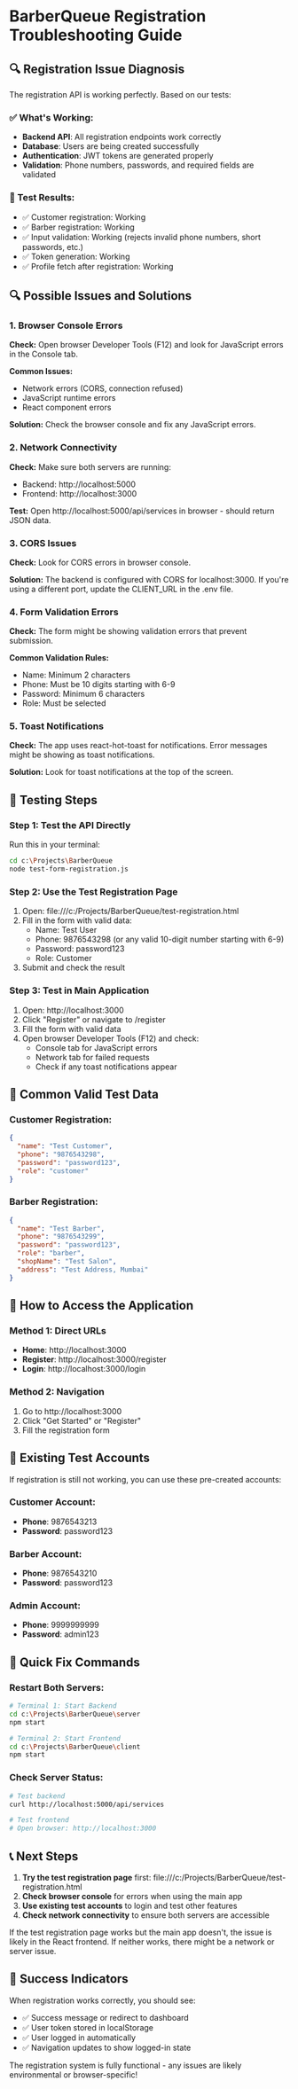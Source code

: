 # BarberQueue Registration Troubleshooting Guide

## 🔍 Registration Issue Diagnosis

The registration API is working perfectly. Based on our tests:

### ✅ What's Working:
- **Backend API**: All registration endpoints work correctly
- **Database**: Users are being created successfully
- **Authentication**: JWT tokens are generated properly
- **Validation**: Phone numbers, passwords, and required fields are validated

### 🧪 Test Results:
- ✅ Customer registration: Working
- ✅ Barber registration: Working
- ✅ Input validation: Working (rejects invalid phone numbers, short passwords, etc.)
- ✅ Token generation: Working
- ✅ Profile fetch after registration: Working

## 🔍 Possible Issues and Solutions

### 1. **Browser Console Errors**
**Check:** Open browser Developer Tools (F12) and look for JavaScript errors in the Console tab.

**Common Issues:**
- Network errors (CORS, connection refused)
- JavaScript runtime errors
- React component errors

**Solution:** Check the browser console and fix any JavaScript errors.

### 2. **Network Connectivity**
**Check:** Make sure both servers are running:
- Backend: http://localhost:5000
- Frontend: http://localhost:3000

**Test:** Open http://localhost:5000/api/services in browser - should return JSON data.

### 3. **CORS Issues**
**Check:** Look for CORS errors in browser console.

**Solution:** The backend is configured with CORS for localhost:3000. If you're using a different port, update the CLIENT_URL in the .env file.

### 4. **Form Validation Errors**
**Check:** The form might be showing validation errors that prevent submission.

**Common Validation Rules:**
- Name: Minimum 2 characters
- Phone: Must be 10 digits starting with 6-9
- Password: Minimum 6 characters
- Role: Must be selected

### 5. **Toast Notifications**
**Check:** The app uses react-hot-toast for notifications. Error messages might be showing as toast notifications.

**Solution:** Look for toast notifications at the top of the screen.

## 🧪 Testing Steps

### Step 1: Test the API Directly
Run this in your terminal:
```bash
cd c:\Projects\BarberQueue
node test-form-registration.js
```

### Step 2: Use the Test Registration Page
1. Open: file:///c:/Projects/BarberQueue/test-registration.html
2. Fill in the form with valid data:
   - Name: Test User
   - Phone: 9876543298 (or any valid 10-digit number starting with 6-9)
   - Password: password123
   - Role: Customer
3. Submit and check the result

### Step 3: Test in Main Application
1. Open: http://localhost:3000
2. Click "Register" or navigate to /register
3. Fill the form with valid data
4. Open browser Developer Tools (F12) and check:
   - Console tab for JavaScript errors
   - Network tab for failed requests
   - Check if any toast notifications appear

## 🔧 Common Valid Test Data

### Customer Registration:
```json
{
  "name": "Test Customer",
  "phone": "9876543298",
  "password": "password123",
  "role": "customer"
}
```

### Barber Registration:
```json
{
  "name": "Test Barber",
  "phone": "9876543299",
  "password": "password123",
  "role": "barber",
  "shopName": "Test Salon",
  "address": "Test Address, Mumbai"
}
```

## 📱 How to Access the Application

### Method 1: Direct URLs
- **Home**: http://localhost:3000
- **Register**: http://localhost:3000/register
- **Login**: http://localhost:3000/login

### Method 2: Navigation
1. Go to http://localhost:3000
2. Click "Get Started" or "Register"
3. Fill the registration form

## 🔐 Existing Test Accounts

If registration is still not working, you can use these pre-created accounts:

### Customer Account:
- **Phone**: 9876543213
- **Password**: password123

### Barber Account:
- **Phone**: 9876543210
- **Password**: password123

### Admin Account:
- **Phone**: 9999999999
- **Password**: admin123

## 🚀 Quick Fix Commands

### Restart Both Servers:
```bash
# Terminal 1: Start Backend
cd c:\Projects\BarberQueue\server
npm start

# Terminal 2: Start Frontend
cd c:\Projects\BarberQueue\client
npm start
```

### Check Server Status:
```bash
# Test backend
curl http://localhost:5000/api/services

# Test frontend
# Open browser: http://localhost:3000
```

## 📞 Next Steps

1. **Try the test registration page** first: file:///c:/Projects/BarberQueue/test-registration.html
2. **Check browser console** for errors when using the main app
3. **Use existing test accounts** to login and test other features
4. **Check network connectivity** to ensure both servers are accessible

If the test registration page works but the main app doesn't, the issue is likely in the React frontend. If neither works, there might be a network or server issue.

## 🎯 Success Indicators

When registration works correctly, you should see:
- ✅ Success message or redirect to dashboard
- ✅ User token stored in localStorage
- ✅ User logged in automatically
- ✅ Navigation updates to show logged-in state

The registration system is fully functional - any issues are likely environmental or browser-specific!
